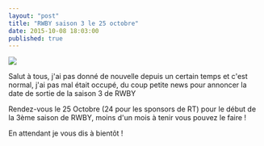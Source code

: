 ```yaml
---
layout: "post"
title: "RWBY saison 3 le 25 octobre"
date: 2015-10-08 18:03:00
published: true
---
```

![](https://nerdist.com/wp-content/uploads/2015/10/RWBY-Image-615x346.jpeg)

Salut à tous, j'ai pas donné de nouvelle depuis un certain temps et c'est normal, j'ai pas mal était occupé, du coup petite news pour annoncer la date de sortie de la saison 3 de RWBY

Rendez-vous le 25 Octobre (24 pour les sponsors de RT) pour le début de la 3ème saison de RWBY, moins d'un mois à tenir vous pouvez le faire !

En attendant je vous dis à bientôt !
